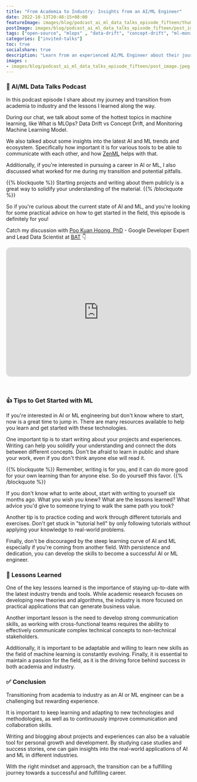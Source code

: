 ```yaml
---
title: "From Academia to Industry: Insights from an AI/ML Engineer"
date: 2022-10-13T20:48:15+08:00
featureImage: images/blog/podcast_ai_ml_data_talks_episode_fifteen/thumbnail.gif
postImage: images/blog/podcast_ai_ml_data_talks_episode_fifteen/post_image.jpeg
tags: ["open-source", "mlops" , "data-drift", "concept-drift", "ml-monitoring", "academic"]
categories: ["invited-talks"]
toc: true
socialshare: true
description: "Learn from an experienced AI/ML Engineer about their journey from academia to industry and get tips on how to become an AI/ML Engineer yourself."
images : 
- images/blog/podcast_ai_ml_data_talks_episode_fifteen/post_image.jpeg
---
```


### 💫 AI/ML Data Talks Podcast 

In this podcast episode I share about my journey and transition from academia to industry and the lessons I learned along the way.

During our chat, we talk about some of the hottest topics in machine learning, like What is MLOps? Data Drift vs Concept Drift, and Monitoring Machine Learning Model.

We also talked about some insights into the latest AI and ML trends and ecosystem. Specifically how important it is for various tools to be able to communicate with each other, and how [ZenML](https://zenml.io/home) helps with that.

Additionally, if you're interested in pursuing a career in AI or ML, I also discussed what worked for me during my transition and potential pitfalls.

{{% blockquote %}}
Starting projects and writing about them publicly is a great way to solidify your understanding of the material.
{{% /blockquote %}}

So if you're curious about the current state of AI and ML, and you're looking for some practical advice on how to get started in the field, this episode is definitely for you!

Catch my discussion with [Poo Kuan Hoong, PhD](https://www.linkedin.com/in/kuanhoong/) - Google Developer Expert and Lead Data Scientist at [BAT](https://www.linkedin.com/company/british-american-tobacco/) 👇
<iframe style="border-radius:12px" src="https://open.spotify.com/embed/episode/3IWktvF7Q6Dmem8QbP20FT?utm_source=generator&theme=0" width="100%" height="352" frameBorder="0" allowfullscreen="" allow="autoplay; clipboard-write; encrypted-media; fullscreen; picture-in-picture" loading="lazy"></iframe>

&nbsp;

<!-- ### ⛄ Machine Learning Operations (MLOps)

MLOps (Machine Learning Operations) is a set of practices for managing the lifecycle of machine learning models in production. 

It involves collaboration between data scientists, software engineers, and IT operations teams to automate and streamline the process of developing, deploying, and maintaining machine learning models. -->

### 👍 Tips to Get Started with ML

If you're interested in AI or ML engineering but don't know where to start, now is a great time to jump in. There are many resources available to help you learn and get started with these technologies. 

One important tip is to start writing about your projects and experiences. 
Writing can help you solidify your understanding and connect the dots between different concepts. 
Don't be afraid to learn in public and share your work, even if you don't think anyone else will read it. 

{{% blockquote %}}
Remember, writing is for you, and it can do more good for your own learning than for anyone else. So do yourself this favor.
{{% /blockquote %}}

If you don't know what to write about, start with writing to yourself six months ago. What you wish you knew? What are the lessons learned? What advice you'd give to someone trying to walk the same path you took?

Another tip is to practice coding and work through different tutorials and exercises. Don't get stuck in "tutorial hell" by only following tutorials without applying your knowledge to real-world problems. 

Finally, don't be discouraged by the steep learning curve of AI and ML especially if you're coming from another field. 
With persistence and dedication, you can develop the skills to become a successful AI or ML engineer.

### 📖 Lessons Learned

One of the key lessons learned is the importance of staying up-to-date with the latest industry trends and tools. While academic research focuses on developing new theories and algorithms, the industry is more focused on practical applications that can generate business value. 

Another important lesson is the need to develop strong communication skills, as working with cross-functional teams requires the ability to effectively communicate complex technical concepts to non-technical stakeholders. 

Additionally, it is important to be adaptable and willing to learn new skills as the field of machine learning is constantly evolving. Finally, it is essential to maintain a passion for the field, as it is the driving force behind success in both academia and industry.

### ✅ Conclusion

Transitioning from academia to industry as an AI or ML engineer can be a challenging but rewarding experience. 

It is important to keep learning and adapting to new technologies and methodologies, as well as to continuously improve communication and collaboration skills. 

Writing and blogging about projects and experiences can also be a valuable tool for personal growth and development. By studying case studies and success stories, one can gain insights into the real-world applications of AI and ML in different industries. 

With the right mindset and approach, the transition can be a fulfilling journey towards a successful and fulfilling career.

<!-- Data drift refers to the gradual change in the statistical properties of the data used to train a machine learning model over time, which can affect the model's accuracy. Concept drift, on the other hand, refers to a change in the underlying problem the model is trying to solve, which can also impact its accuracy.

Monitoring a machine learning model involves continuously evaluating its performance on fresh data and detecting any signs of degradation or drift. This can involve tracking key metrics such as accuracy, precision, and recall, as well as implementing retraining and updating strategies to ensure the model remains relevant and effective over time. Monitoring is a critical component of MLOps, as it helps to ensure the model's continued performance and helps to identify when it may need to be updated or replaced. -->